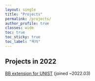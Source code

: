 ```yaml
---
layout: single
title: "Projects"
permalink: /projects/
author_profile: true
classes: wide
toc: true
toc_sticky: true
toc_label: "목차"
---
```


<h2>Projects in 2022</h2>
<a href = "https://github.com/See-Y/blackboard-extension">BB extension for UNIST</a> (joined ~2022.03)